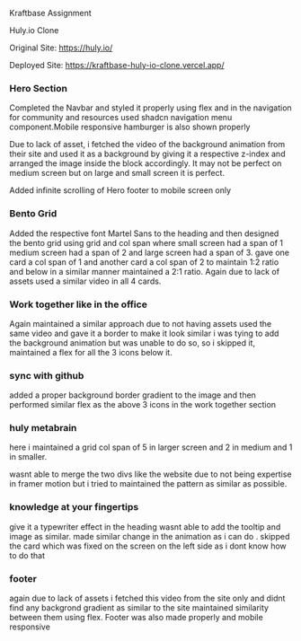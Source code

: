 Kraftbase Assignment 

Huly.io Clone 

Original Site: https://huly.io/

Deployed Site: https://kraftbase-huly-io-clone.vercel.app/

### Hero Section

Completed the Navbar and styled it properly using flex and in the navigation for community and resources used shadcn navigation menu component.Mobile responsive hamburger is also shown properly

Due to lack of asset, i fetched the video of the background animation from their site and used it as a background by giving it a respective z-index and arranged the image inside the block accordingly. It may not be perfect on medium screen but on large and small screen it is perfect. 

Added infinite scrolling of Hero footer to mobile screen only 

### Bento Grid 

Added the respective font Martel Sans to the heading and then designed the bento grid using grid and col span where small screen had a span of 1 medium screen had a span of 2 and large screen had a span of 3. gave one card a col span of 1 and another card a col span of 2 to maintain 1:2 ratio and below in a similar manner maintained a 2:1 ratio. Again due to lack of assets used a similar video in all 4 cards.

### Work together like in the office

Again maintained a similar approach due to not having assets used the same video and gave it a border to make it look similar i was tying to add the background animation but was unable to do so, so i skipped it,
maintained a flex for all the 3 icons below it.

### sync with github

added a proper background border gradient to the image and then performed similar flex as the above 3 icons in the work together section 

### huly metabrain

here i maintained a grid col span of 5 in larger screen and 2 in medium and 1 in smaller. 

wasnt able to merge the two divs like the website due to not being expertise in framer motion but i tried to maintained the pattern as similar as possible.

### knowledge at your fingertips 

give it a typewriter effect in the heading wasnt able to add the tooltip and image as similar. 
made similar change in the animation as i can do . skipped the card which was fixed on the screen on the left side as i dont know how to do that

### footer

again due to lack of assets i fetched this video from the site only and didnt find any backgrond gradient as similar to the site maintained similarity between them using flex. Footer was also made properly and mobile responsive
